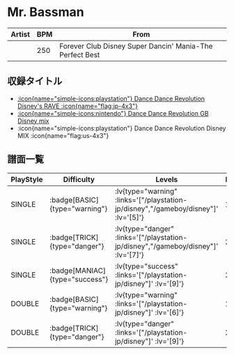 # Mr. Bassman

|Artist|BPM|From|
|------|---|----|
||250|Forever Club Disney Super Dancin' Mania-The Perfect Best|

## 収録タイトル

- [ :icon{name="simple-icons:playstation"} Dance Dance Revolution Disney's RAVE :icon{name="flag:jp-4x3"} ](/playstation-jp/disney)
- [ :icon{name="simple-icons:nintendo"} Dance Dance Revolution GB Disney mix](/gameboy/disney)
- :icon{name="simple-icons:playstation"} Dance Dance Revolution Disney MIX :icon{name="flag:us-4x3"}

## 譜面一覧

|PlayStyle|Difficulty|Levels|Notes|Movie|
|---------|----------|------|-----|-----|
|SINGLE| :badge[BASIC]{type="warning"} | :lv{type="warning" :links='["/playstation-jp/disney","/gameboy/disney"]' :lv='[5]'} |170/0||
|SINGLE| :badge[TRICK]{type="danger"} | :lv{type="danger" :links='["/playstation-jp/disney","/gameboy/disney"]' :lv='[7]'} |249/0||
|SINGLE| :badge[MANIAC]{type="success"} | :lv{type="success" :links='["/playstation-jp/disney"]' :lv='[9]'} |288/0||
|DOUBLE| :badge[BASIC]{type="warning"} | :lv{type="warning" :links='["/playstation-jp/disney"]' :lv='[6]'} |185/0||
|DOUBLE| :badge[TRICK]{type="danger"} | :lv{type="danger" :links='["/playstation-jp/disney"]' :lv='[9]'} |268/0||
